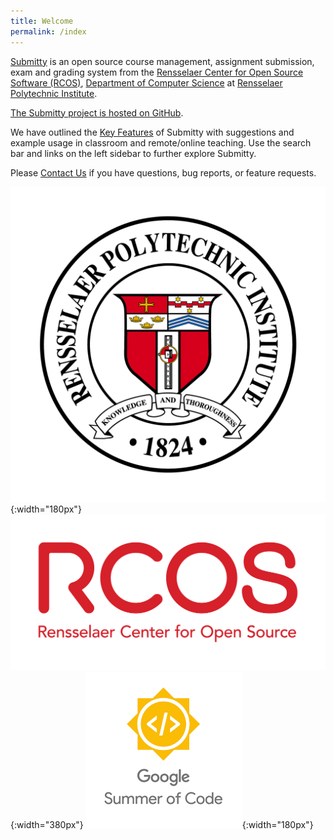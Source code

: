 ```yaml
---
title: Welcome
permalink: /index
---
```


[Submitty](http://submitty.org) 
is an open source course management, assignment submission, exam and
grading system from the [Rensselaer Center for Open Source Software (RCOS)](https://rcos.io/),
[Department of Computer Science](http://www.cs.rpi.edu/) at
[Rensselaer Polytechnic Institute](http://www.rpi.edu/).

[The Submitty project is hosted on GitHub](https://github.com/Submitty/). 


We have outlined the [Key Features](/index/features) of Submitty with
suggestions and example usage in classroom and remote/online teaching.
Use the search bar and links on the left sidebar to further explore
Submitty.

Please [Contact Us](/contact) if you have questions, bug reports, or feature requests.


![](/images/RPI_seal_padding.png){:width="180px"}
![](/images/RCOS_padding.png){:width="380px"}
![](/images/GSoC_padding.png){:width="180px"}






